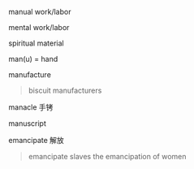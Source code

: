 
manual work/labor

mental work/labor

spiritual material

man(u) = hand

manufacture

>biscuit manufacturers

manacle 手铐

manuscript

emancipate 解放

>emancipate slaves
>the emancipation of women

 